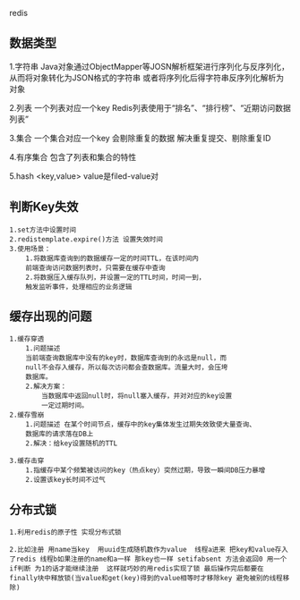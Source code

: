 redis
## 数据类型

1.字符串
    Java对象通过ObjectMapper等JOSN解析框架进行序列化与反序列化，从而将对象转化为JSON格式的字符串
    或者将序列化后得字符串反序列化解析为对象

2.列表
    一个列表对应一个key
    Redis列表使用于“排名”、“排行榜”、“近期访问数据列表”

3.集合
    一个集合对应一个key
    会剔除重复的数据
    解决重复提交、剔除重复ID

4.有序集合
    包含了列表和集合的特性

5.hash
    <key,value>  value是filed-value对


## 判断Key失效
    1.set方法中设置时间
    2.redistemplate.expire()方法 设置失效时间
    3.使用场景：
        1.将数据库查询到的数据缓存一定的时间TTL，在该时间内
        前端查询访问数据列表时，只需要在缓存中查询
        2.将数据压入缓存队列，并设置一定的TTL时间，时间一到，
        触发监听事件，处理相应的业务逻辑

## 缓存出现的问题
    1.缓存穿透    
        1.问题描述
        当前端查询数据库中没有的key时，数据库查询到的永远是null，而
        null不会存入缓存，所以每次访问都会查数据库。流量大时，会压垮
        数据库。
        2.解决方案：
            当数据库中返回null时，将null塞入缓存，并对对应的key设置
            一定过期时间。
    2.缓存雪崩
        1.问题描述 在某个时间节点，缓存中的key集体发生过期失效致使大量查询、
        数据库的请求落在DB上
        2.解决：给key设置随机的TTL
    
    3.缓存击穿
        1.指缓存中某个频繁被访问的key（热点key）突然过期，导致一瞬间DB压力暴增
        2.设置该key长时间不过气

## 分布式锁
    
    1.利用redis的原子性 实现分布式锁

    2.比如注册 用name当key  用uuid生成随机数作为value  线程a进来 把key和value存入了redis 线程b如果注册的name和a一样 那key也一样 setifabsent 方法会返回0 用一个if判断 为1的话才能继续注册  这样就巧妙的用redis实现了锁 最后操作完后都要在finally块中释放锁(当value和get(key)得到的value相等时才移除key 避免被别的线程移除)

